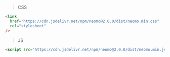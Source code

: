 > CSS

```html
<link
  href="https://cdn.jsdelivr.net/npm/neomo@2.0.0/dist/neomo.min.css"
  rel="stylesheet"
/>
```

> JS

```html
<script src="https://cdn.jsdelivr.net/npm/neomo@2.0.0/dist/neomo.min.js"></script>
```
